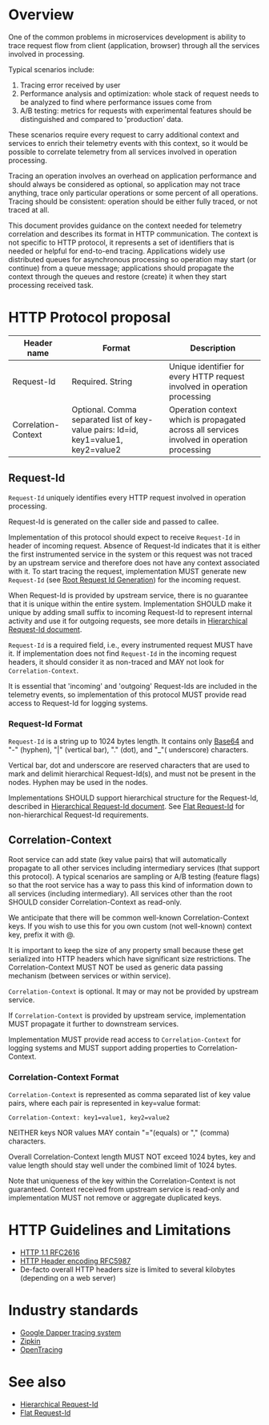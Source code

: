  # Overview
One of the common problems in microservices development is ability to trace request flow from client (application, browser) through all the services involved in processing.

Typical scenarios include:

1. Tracing error received by user
2. Performance analysis and optimization: whole stack of request needs to be analyzed to find where performance issues come from
3. A/B testing: metrics for requests with experimental features should be distinguished and compared to 'production' data.

These scenarios require every request to carry additional context and services to enrich their telemetry events with this context, so it would be possible to correlate telemetry from all services involved in operation processing.

Tracing an operation involves an overhead on application performance and should always be considered as optional, so application may not trace anything, trace only particular operations or some percent of all operations. 
Tracing should be consistent: operation should be either fully traced, or not traced at all.

This document provides guidance on the context needed for telemetry correlation and describes its format in HTTP communication. The context is not specific to HTTP protocol, it represents a set of identifiers that is needed or helpful for end-to-end tracing. Applications widely use distributed queues for asynchronous processing so operation may start (or continue) from a queue message; applications should propagate the context through the queues and restore (create) it when they start processing received task.

# HTTP Protocol proposal
| Header name           |  Format    | Description |
| ----------------------| ---------- | ---------- |
| Request-Id            | Required. String | Unique identifier for every HTTP request involved in operation processing |
| Correlation-Context   | Optional. Comma separated list of key-value pairs: Id=id, key1=value1, key2=value2 | Operation context which is propagated across all services involved in operation processing |

## Request-Id
`Request-Id` uniquely identifies every HTTP request involved in operation processing. 

Request-Id is generated on the caller side and passed to callee. 

Implementation of this protocol should expect to receive `Request-Id` in header of incoming request. 
Absence of Request-Id indicates that it is either the first instrumented service in the system or this request was not traced by an upstream service and therefore does not have any context associated with it.
To start tracing the request, implementation MUST generate new `Request-Id` (see [Root Request Id Generation](#root-request-id-generation)) for the incoming request.

When Request-Id is provided by upstream service, there is no guarantee that it is unique within the entire system. 
Implementation SHOULD make it unique by adding small suffix to incoming Request-Id to represent internal activity and use it for outgoing requests, see more details in [Hierarchical Request-Id document](hierarchical_request_id.md).

`Request-Id` is a required field, i.e., every instrumented request MUST have it. If implementation does not find `Request-Id` in the incoming request headers, it should consider it as non-traced and MAY not look for `Correlation-Context`.

It is essential that 'incoming' and 'outgoing' Request-Ids are included in the telemetry events, so implementation of this protocol MUST provide read access to Request-Id for logging systems.

### Request-Id Format
`Request-Id` is a string up to 1024 bytes length. It contains only [Base64](https://en.wikipedia.org/wiki/Base64) and "-" (hyphen), "|" (vertical bar), "." (dot), and "_"( underscore) characters.

Vertical bar, dot and underscore are reserved characters that are used to mark and delimit hierarchical Request-Id(s), and must not be present in the nodes. Hyphen may be used in the nodes.

Implementations SHOULD support hierarchical structure for the Request-Id, described in [Hierarchical Request-Id document](hierarchical_request_id.md).
See [Flat Request-Id](flat_request_id.md) for non-hierarchical Request-Id requirements.

## Correlation-Context
Root service can add state (key value pairs) that will automatically propagate to all other services including intermediary services (that support this protocol). A typical scenarios are sampling or A/B testing (feature flags) so that the root service has a way to pass this kind of information down to all services (including intermediary). All services other than the root SHOULD consider Correlation-Context as read-only.

We anticipate that there will be common well-known Correlation-Context keys. If you wish to use this for you own custom (not well-known) context key, prefix it with @.

It is important to keep the size of any property small because these get serialized into HTTP headers which have significant size restrictions. The Correlation-Context MUST NOT be used as generic data passing mechanism (between services or within service).

`Correlation-Context` is optional. It may or may not be provided by upstream service.

If `Correlation-Context` is provided by upstream service, implementation MUST propagate it further to downstream services.

Implementation MUST provide read access to `Correlation-Context` for logging systems and MUST support adding properties to Correlation-Context.

### Correlation-Context Format
`Correlation-Context` is represented as comma separated list of key value pairs, where each pair is represented in key=value format:

`Correlation-Context: key1=value1, key2=value2`

NEITHER keys NOR values MAY contain "="(equals) or "," (comma) characters. 

Overall Correlation-Context length MUST NOT exceed 1024 bytes, key and value length should stay well under the combined limit of 1024 bytes.

Note that uniqueness of the key within the Correlation-Context is not guaranteed. Context received from upstream service is read-only and implementation MUST not remove or aggregate duplicated keys. 

# HTTP Guidelines and Limitations
- [HTTP 1.1 RFC2616](https://tools.ietf.org/html/rfc2616)
- [HTTP Header encoding RFC5987](https://tools.ietf.org/html/rfc5987)
- De-facto overall HTTP headers size is limited to several kilobytes (depending on a web server)

# Industry standards
- [Google Dapper tracing system](http://static.googleusercontent.com/media/research.google.com/en//pubs/archive/36356.pdf)
- [Zipkin](http://zipkin.io/)
- [OpenTracing](http://opentracing.io/)

# See also
- [Hierarchical Request-Id](hierarchical_request_id.md)
- [Flat Request-Id](flat_request_id.md)
